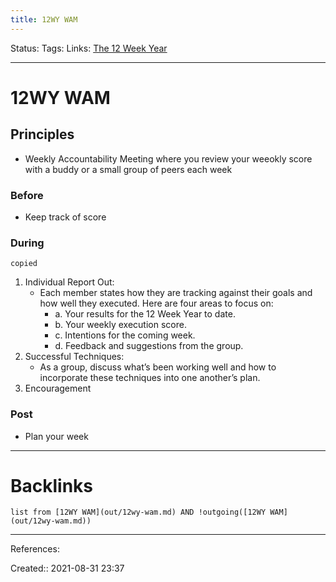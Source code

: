 ```yaml
---
title: 12WY WAM
---
```

Status: 
Tags: 
Links: [The 12 Week Year](out/kindle-highlights/the-12-week-year.md)
___
# 12WY WAM
## Principles
- Weekly Accountability Meeting where you review your weeokly score with a buddy or a small group of peers each week
### Before
- Keep track of score
### During
`copied`
1. Individual Report Out: 
	- Each member states how they are tracking against their goals and how well they executed. Here are four areas to focus on:
		- a. Your results for the 12 Week Year to date. 
		- b. Your weekly execution score. 
		- c. Intentions for the coming week. 
		- d. Feedback and suggestions from the group. 
2. Successful Techniques: 
	- As a group, discuss what’s been working well and how to incorporate these techniques into one another’s plan.
1. Encouragement
### Post
- Plan your week
___
# Backlinks
```dataview
list from [12WY WAM](out/12wy-wam.md) AND !outgoing([12WY WAM](out/12wy-wam.md))
```
___
References:

Created:: 2021-08-31 23:37
